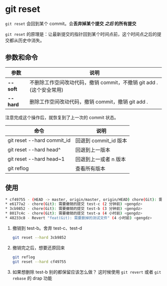 # git reset

`git reset` 会回到某个 commit。会**丢弃掉某个提交 _之后_ 的所有提交**

`git reset` 的原理是：让最新提交的指针回到某个时间点前，这个时间点之后的提交都从历史中消失。

## 参数和命令

| 参数        | 说明                                                                 |
| ----------- | -------------------------------------------------------------------- |
| **-- soft** | 不删除工作空间改动代码，撤销 commit，不撤销 git add . (这个安全常用) |
| **-- hard** | 删除工作空间改动代码，撤销 commit，撤销 git add .                    |

注意完成这个操作后，就恢复到了上一次的 commit 状态。

| 命令                       | 说明                  |
| -------------------------- | --------------------- |
| git reset --hard commit_id | 回退到 commit_id 版本 |
| git reset --hard head^     | 回退到上一版本        |
| git reset --hard head~1    | 回退到上一或者 n 版本 |
| git reflog                 | 查看所有版本          |

## 使用

```bash
* cf49755 - (HEAD -> master, origin/master, origin/HEAD) chore(Git): 需要撤销的提交 test-d (2 分钟前) <gengdz>
* e6177a2 - chore(Git): 需要撤销的提交 test-c (2 分钟前) <gengdz>
* 3cb9852 - chore(Git): 需要撤销的提交 test-b (3 分钟前) <gengdz>
* 8017c4c - chore(Git): 需要撤销的提交 test-a (4 小时前) <gengdz>
* 48233c8 - Revert "feat(Git): 需要删掉的测试文件" (4 小时前) <gengdz>
```

1. 撤销到 test-b。舍弃 test-c、test-d

   ```bash
   git reset --hard 3cb9852
   ```

2. 撤销完之后，想要还原回来

   ```bash
   git reflog
   git reset --hard cf49755
   ```

3. 如果想删除 test-b 别的都保留应该怎么做？
   这时候使用 `git revert` 或者 `git rebase` 的 drap 功能
